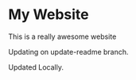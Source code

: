 # My Website 

This is a really awesome website


Updating on update-readme branch.


Updated Locally.